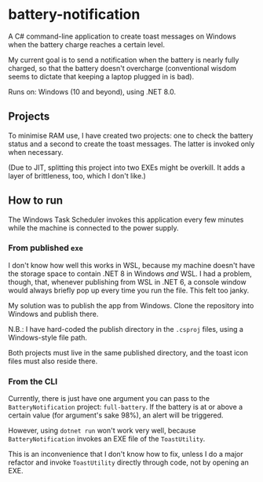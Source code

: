 # battery-notification

A C# command-line application to create toast messages on Windows when the battery charge reaches a certain level.

My current goal is to send a notification when the battery is nearly fully charged, so that the battery doesn't overcharge (conventional wisdom seems to dictate that keeping a laptop plugged in is bad).

Runs on: Windows (10 and beyond), using .NET 8.0.

## Projects

To minimise RAM use, I have created two projects: one to check the battery status and a second to create the toast messages. The latter is invoked only when necessary.

(Due to JIT, splitting this project into two EXEs might be overkill. It adds a layer of brittleness, too, which I don't like.)

## How to run

The Windows Task Scheduler invokes this application every few minutes while the machine is connected to the power supply.

### From published `exe`

I don't know how well this works in WSL, because my machine doesn't have the storage space to contain .NET 8 in Windows _and_ WSL. I had a problem, though, that, whenever publishing from WSL in .NET 6, a console window would always briefly pop up every time you run the file. This felt too janky.

My solution was to publish the app from Windows. Clone the repository into Windows and publish there.

N.B.: I have hard-coded the publish directory in the `.csproj` files, using a Windows-style file path.

Both projects must live in the same published directory, and the toast icon files must also reside there.

### From the CLI

Currently, there is just have one argument you can pass to the `BatteryNotification` project: `full-battery`. If the battery is at or above a certain value (for argument's sake 98%), an alert will be triggered.

However, using `dotnet run` won't work very well, because `BatteryNotification` invokes an EXE file of the `ToastUtility`.

This is an inconvenience that I don't know how to fix, unless I do a major refactor and invoke `ToastUtility` directly through code, not by opening an EXE.
